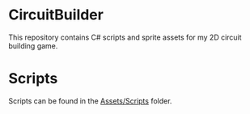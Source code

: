 # CircuitBuilder

This repository contains C# scripts and sprite assets for my 2D circuit building game. 

# Scripts

Scripts can be found in the [Assets/Scripts](./Assets/Scripts) folder.
